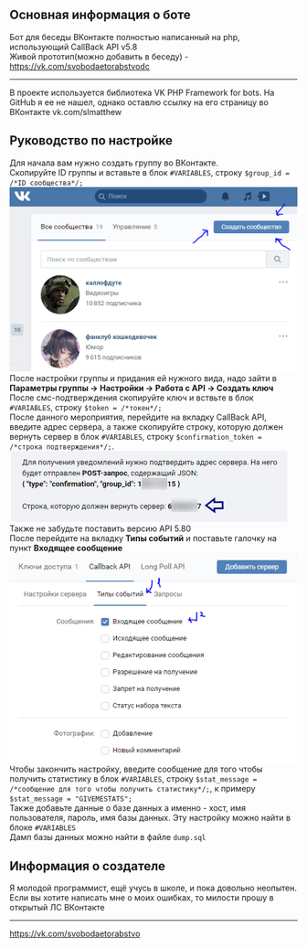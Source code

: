 ## Основная информация о боте 
Бот для беседы ВКонтакте полностью написанный на php, использующий CallBack API v5.8<br>
Живой прототип(можно добавить в беседу) - https://vk.com/svobodaetorabstvodc<br>
***
В проекте используется библиотека VK PHP Framework for bots. На GitHub я ее не нашел, однако оставлю ссылку на его страницу во ВКонтакте vk.com/slmatthew<br>
## Руководство по настройке
Для начала вам нужно создать группу во ВКонтакте.<br>
Скопируйте ID группы и вставьте в блок `#VARIABLES`, строку `$group_id = /*ID сообщества*/;`<br>
![Создание группы](/assets/images/ScreenShot1.png)<br>
После настройки группы и придания ей нужного вида, надо зайти в **Параметры группы -> Настройки -> Работа с API -> Создать ключ**<br>
После смс-подтверждения скопируйте ключ и вствьте в блок `#VARIABLES`, строку `$token = /*токен*/;`<br>
После данного мероприятия, перейдите на вкладку CallBack API, введите адрес сервера, а также скопируйте строку, которую должен вернуть сервер в блок `#VARIABLES`, строку `$confirmation_token = /*строка подтверждения*/;`.<br>
![Ключ подтверждения](/assets/images/ScreenShot2.png)<br>
Также не забудьте поставить версию API 5.80<br>
После перейдите на вкладку **Типы событий** и поставьте галочку на пункт **Входящее сообщение**<br>
![Типы событий](/assets/images/ScreenShot3.png)<br>
Чтобы закончить настройку, введите сообщение для того чтобы получить статистику в блок `#VARIABLES`, строку `$stat_message = /*сообщение для того чтобы получить статистику*/;`, к примеру `$stat_message = "GIVEMESTATS";`<br>
Также добавьте данные о базе данных а именно - хост, имя пользователя, пароль, имя базы данных. Эту настройку можно найти в блоке `#VARIABLES`<br>
Дамп базы данных можно найти в файле `dump.sql`<br>
## Информация о создателе
Я молодой программист, ещё учусь в школе, и пока довольно неопытен. Если вы хотите написать мне о моих ошибках, то милости прошу в открытый ЛС ВКонтакте
***
https://vk.com/svobodaetorabstvo
